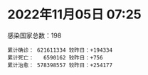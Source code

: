 
# 2022年11月05日 07:25
感染国家总数：198
```
累计确诊： 621611334 较昨日：+194334
累计死亡：   6590162 较昨日：+756
累计治愈： 578398557 较昨日：+254177
```
<div id="main" style="width:100%;height:800px;margin-bottom:10px;"></div>
<div id="second" style="width:100%;height:1000px;margin-bottom:10px;"></div>
<div id="third" style="width:100%;height:1000px;margin-bottom:10px;"></div>
<div id="last" style="width:100%;height:3000px;"></div>

<script>
import * as echarts from "echarts";
export default {
  mounted () {
    this.chart = echarts.init(document.getElementById("main"), "dark")
    this.secondChart = echarts.init(document.getElementById("second"), "dark")
    this.thirdChart = echarts.init(document.getElementById("third"), "dark")
    this.lastChart = echarts.init(document.getElementById("last"), "dark")
    var option = {
      tooltip: { trigger: "axis", axisPointer: { type: "shadow" } },
      legend: {},
      grid: { left: "3%", right: "4%", bottom: "3%", containLabel: true },
      xAxis: { type: "value" },
      yAxis: {
        type: "category", data: ["意大利","英国","韩国","巴西","德国","法国","印度","美国",]
      },
      series: [
        { name: "新增确诊", type: "bar", stack: "total", label: { show: true }, emphasis: { focus: "series" }, data: [110988,358,0,0,0,29438,701,14511,] }, 
        { name: "累计确诊", type: "bar", stack: "total", label: { show: true }, emphasis: { focus: "series" }, data: [23642011,24155154,25760701,34887505,35784912,36920064,44659066,99594602,] }, 
        { name: "新增死亡", type: "bar", stack: "total", label: { show: true }, emphasis: { focus: "series" }, data: [335,0,0,0,0,78,0,99,] }, 
        { name: "累计死亡", type: "bar", stack: "total", label: { show: true }, emphasis: { focus: "series" }, data: [179436,210680,29315,688316,154328,157277,530479,1097980,] }, 
        { name: "累计治愈", type: "bar", stack: "total", label: { show: true }, emphasis: { focus: "series" }, data: [23037464,24692,25102225,34062150,34340700,36059435,44112181,97088862,] },]
    }
    this.chart.setOption(option);
    var secondOption = {
      tooltip: { trigger: "axis", axisPointer: { type: "shadow" } },
      legend: {},
      grid: { left: "3%", right: "4%", bottom: "3%", containLabel: true },
      xAxis: { type: "value" },
      yAxis: {
        type: "category", data: ["墨西哥","伊朗","荷兰","阿根廷","澳大利亚","越南","西班牙","土耳其","俄罗斯","日本",]
      },
      series: [
        { name: "新增确诊", type: "bar", stack: "total", label: { show: true }, emphasis: { focus: "series" }, data: [0,0,0,0,0,0,17875,0,0,0,] }, 
        { name: "累计确诊", type: "bar", stack: "total", label: { show: true }, emphasis: { focus: "series" }, data: [7112504,7558002,8517666,9718875,10415381,11505249,13529643,16919638,21453667,22534377,] }, 
        { name: "新增死亡", type: "bar", stack: "total", label: { show: true }, emphasis: { focus: "series" }, data: [0,0,0,0,0,0,161,0,0,0,] }, 
        { name: "累计死亡", type: "bar", stack: "total", label: { show: true }, emphasis: { focus: "series" }, data: [330410,144587,22824,129991,15776,43165,115239,101203,390459,46909,] }, 
        { name: "累计治愈", type: "bar", stack: "total", label: { show: true }, emphasis: { focus: "series" }, data: [6385240,7332653,8418527,9584404,10216900,10604381,13313832,16818435,20841779,20509742,] },]
    }
    this.secondChart.setOption(secondOption);
    var thirdOption = {
      tooltip: { trigger: "axis", axisPointer: { type: "shadow" } },
      legend: {},
      grid: { left: "3%", right: "4%", bottom: "3%", containLabel: true },
      xAxis: { type: "value" },
      yAxis: {
        type: "category", data: ["泰国","智利","马来西亚","希腊","乌克兰","奥地利","葡萄牙","哥伦比亚","波兰","印度尼西亚",]
      },
      series: [
        { name: "新增确诊", type: "bar", stack: "total", label: { show: true }, emphasis: { focus: "series" }, data: [0,7570,4360,0,0,0,0,0,0,0,] }, 
        { name: "累计确诊", type: "bar", stack: "total", label: { show: true }, emphasis: { focus: "series" }, data: [4692448,4777208,4918917,5188890,5312632,5453038,5520731,6310332,6343097,6512913,] }, 
        { name: "新增死亡", type: "bar", stack: "total", label: { show: true }, emphasis: { focus: "series" }, data: [0,12,1,0,0,0,0,0,0,0,] }, 
        { name: "累计死亡", type: "bar", stack: "total", label: { show: true }, emphasis: { focus: "series" }, data: [32955,61737,36481,33750,110186,21012,25228,141850,118157,158768,] }, 
        { name: "累计治愈", type: "bar", stack: "total", label: { show: true }, emphasis: { focus: "series" }, data: [4649509,4699416,4846897,5093847,5154838,5381238,5475875,6138353,5335940,6319990,] },]
    }
    this.thirdChart.setOption(thirdOption);
    var lastOption = {
      tooltip: { trigger: "axis", axisPointer: { type: "shadow" } },
      legend: {},
      grid: { left: "3%", right: "4%", bottom: "3%", containLabel: true },
      xAxis: { type: "value" },
      yAxis: {
        type: "category", data: ["朝鲜","西撒哈拉","蒙特塞拉特岛","梵蒂冈","红宝石公主号","钻石公主号","圣文森特岛","列支敦士登公国","安圭拉","圣多美和普林西比","特克斯和凯科斯群岛","圣基茨和尼维斯","乍得","塞拉利昂","利比里亚","科摩罗","几内亚比绍","安提瓜和巴布达","尼日尔","厄立特里亚","也门","冈比亚","摩纳哥","中非共和国","吉布提","多米尼克","萨摩亚","赤道几内亚","塔吉克斯坦","南苏丹","尼加拉瓜","格林纳达","直布罗陀","圣马力诺","布基纳法索","东帝汶","刚果（布）","索马里","贝宁","圣卢西亚","马里","海地","莱索托","巴哈马","几内亚","多哥","坦桑尼亚","毛里求斯","阿鲁巴","巴布亚新几内亚","安道尔","加蓬","塞舌尔","布隆迪","叙利亚","不丹","佛得角","毛里塔尼亚","苏丹","马达加斯加","斐济","伯利兹","圭亚那","斯威士兰","新喀里多尼亚","法属波利尼西亚","苏里南","科特迪瓦","马拉维","塞内加尔","刚果（金）","法属圭亚那","巴巴多斯","安哥拉","马耳他","喀麦隆","卢旺达","柬埔寨","波多黎各","牙买加","乌干达","纳米比亚","加纳","特立尼达和多巴哥","马尔代夫","萨尔瓦多","阿富汗","吉尔吉斯斯坦","冰岛","老挝","马提尼克岛","莫桑比克","文莱","乌兹别克斯坦","津巴布韦","尼日利亚","阿尔及利亚","黑山","卢森堡","博茨瓦纳","阿尔巴尼亚","赞比亚","肯尼亚","北马其顿","阿曼","波黑","亚美尼亚","洪都拉斯","卡塔尔","埃塞俄比亚","利比亚","埃及","委内瑞拉","摩尔多瓦","塞浦路斯","爱沙尼亚","巴勒斯坦","缅甸","多米尼加","科威特","斯里兰卡","巴林","巴拉圭","沙特阿拉伯","阿塞拜疆","拉脱维亚","蒙古国","巴拿马","乌拉圭","白俄罗斯","尼泊尔","厄瓜多尔","阿联酋","玻利维亚","古巴","哥斯达黎加","危地马拉","突尼斯","黎巴嫩","斯洛文尼亚","克罗地亚","摩洛哥","立陶宛","保加利亚","芬兰","哈萨克斯坦","挪威","巴基斯坦","爱尔兰","约旦","格鲁吉亚","新西兰","斯洛伐克","孟加拉国","新加坡","匈牙利","塞尔维亚","伊拉克","瑞典","丹麦","罗马尼亚","菲律宾","南非","秘鲁","捷克","瑞士","加拿大","比利时","以色列",]
      },
      series: [
        { name: "新增确诊", type: "bar", stack: "total", label: { show: true }, emphasis: { focus: "series" }, data: [0,0,0,0,0,0,0,0,0,0,0,0,0,0,0,0,0,0,0,0,0,0,17,0,0,0,0,0,0,0,0,0,0,0,0,0,0,0,0,0,0,0,0,0,0,6,0,0,0,0,0,0,0,0,0,0,13,3,0,0,0,0,0,0,0,0,0,0,0,0,0,0,0,0,0,0,0,0,0,0,0,0,0,0,0,0,0,0,0,0,0,0,0,0,0,0,9,38,0,0,31,0,202,0,0,0,0,0,0,28,0,0,0,0,3544,0,0,125,0,0,8,226,0,0,0,0,0,0,0,0,0,0,0,0,1,0,0,0,64,0,0,88,0,0,0,0,0,0,0,0,0,0,0,0,3128,0,761,0,0,0,0,0,241,0,0,0,0,0,0,] }, 
        { name: "累计确诊", type: "bar", stack: "total", label: { show: true }, emphasis: { focus: "series" }, data: [1,10,11,29,620,712,2298,3026,3866,6270,6431,6548,7627,7754,7996,8762,8848,9106,9931,10189,11939,12580,15005,15260,15690,15760,15946,17174,17786,18318,18491,19604,20121,21627,21631,23303,24837,27243,27782,29550,32738,33828,34490,37386,38047,39310,40054,40641,43334,45550,46588,48945,49035,50470,57365,62380,62529,63388,63509,66749,68270,68957,71438,73558,74440,76764,81228,87822,88073,88679,93086,94259,103014,103131,115447,123629,132584,137995,151732,151931,169473,169946,170894,184854,185364,201785,203497,206452,206571,216265,223728,230475,241044,244716,257893,266138,270856,283011,297757,326344,333027,333685,339552,344146,398775,400043,445242,457196,470756,494024,507051,515645,545963,593816,602662,607230,620816,632139,647205,662073,671310,691300,717955,823388,823469,954230,985282,990413,990560,994037,1000698,1008035,1038816,1109512,1111291,1135713,1141290,1146593,1218987,1236787,1248133,1265876,1269351,1280584,1360721,1394888,1465398,1574275,1673681,1746997,1780691,1851689,1853296,2035745,2118749,2141513,2407595,2461484,2614997,3138750,3288685,4006635,4029737,4159132,4160925,4211438,4336860,4617315,4687141,] }, 
        { name: "新增死亡", type: "bar", stack: "total", label: { show: true }, emphasis: { focus: "series" }, data: [0,0,0,0,0,0,0,0,0,0,0,0,0,0,0,0,0,0,0,0,0,0,0,0,0,0,0,0,0,0,0,0,0,0,0,0,0,0,0,0,0,0,0,0,0,0,0,0,0,0,0,0,0,0,0,0,0,0,0,0,0,0,0,0,0,0,0,0,0,0,0,0,0,0,0,0,0,0,0,0,0,0,0,0,0,0,0,0,0,0,0,0,0,0,0,0,0,0,0,0,0,0,0,0,0,0,0,0,0,0,0,0,0,0,6,0,0,0,0,0,0,0,0,0,0,0,0,0,0,0,0,0,0,0,0,0,0,0,1,0,0,0,0,0,0,0,0,0,0,0,0,0,0,0,2,0,9,0,0,0,0,0,52,0,0,0,0,0,0,] }, 
        { name: "累计死亡", type: "bar", stack: "total", label: { show: true }, emphasis: { focus: "series" }, data: [1,1,1,0,10,13,12,59,12,77,36,46,194,126,294,161,176,146,312,103,2158,372,63,113,189,74,29,183,125,138,225,237,108,119,387,138,386,1361,163,404,742,860,706,833,456,290,845,1030,232,668,155,306,171,38,3163,21,410,997,4972,1411,878,687,1281,1422,314,649,1392,828,2683,1968,1445,411,560,1917,808,1960,1467,3056,2609,3320,3630,4080,1460,4255,308,4230,7825,2991,219,758,1047,2224,225,1637,5606,3155,6881,2787,1133,2790,3592,4017,5678,9564,4260,16180,8709,11039,684,7572,6437,24613,5820,11894,1200,2748,5404,19484,4384,2568,16782,1529,19601,9416,9953,6062,2179,8509,7518,7118,12019,35920,2348,22239,8530,8999,19897,29259,10711,6892,17176,16281,9398,37903,6741,13692,4238,30627,8028,14122,16900,3103,20624,29425,1685,47938,17270,25358,20721,7387,67206,64179,102363,217030,41635,14255,46389,32941,11767,] }, 
        { name: "累计治愈", type: "bar", stack: "total", label: { show: true }, emphasis: { focus: "series" }, data: [0,9,2,29,0,699,2233,2948,3849,6189,6364,6482,4874,4393,7694,8421,8642,8954,8890,10085,9124,12174,14902,14615,15427,15673,1605,16843,17264,18115,4225,19348,16579,21389,21143,23102,24006,13182,27464,29095,31907,32729,25980,36270,37118,39006,183,38957,42438,43982,46319,48392,47995,50183,54193,61564,61997,62306,57652,65285,66327,68246,70144,72088,73915,33500,49626,86953,84974,86609,83534,11254,102024,101155,113927,118616,131061,134934,129614,99392,100431,165826,169218,180224,163687,179410,180796,196406,75685,7660,0,228176,222140,241486,251904,259457,182433,279775,288991,322955,327831,329652,333151,334335,384669,377828,434288,132498,468329,472117,500571,442182,539585,504142,592348,524990,614962,606302,642571,659017,654434,687482,698317,809546,813201,941500,982005,980898,982103,985592,988110,971002,1017832,1069415,1102695,860711,1120338,983630,1087587,1217117,1228780,1249224,1252192,1233443,1312170,1380356,1459430,1538689,1658264,1731007,1637293,1829106,1830308,1982114,2035470,2061999,2372726,2435765,2579734,3123774,3215021,3924064,3912506,3935259,4113225,4097033,4221746,4530392,4668038,] },]
    }
    this.lastChart.setOption(lastOption);

    window.onresize = () => {
      this.chart.resize()
      this.secondChart.resize()
      this.thirdChart.resize()
      this.lastChart.resize()
    }
  }
};
</script>

|国家|新增确诊|累计确诊|新增死亡|累计死亡|累计治愈|
|:--:|---:|---:|---:|---:|---:|
|美国|14511|99594602|99|1097980|97088862|
|印度|701|44659066|0|530479|44112181|
|法国|29438|36920064|78|157277|36059435|
|德国|0|35784912|0|154328|34340700|
|巴西|0|34887505|0|688316|34062150|
|韩国|0|25760701|0|29315|25102225|
|英国|358|24155154|0|210680|24692|
|意大利|110988|23642011|335|179436|23037464|
|日本|0|22534377|0|46909|20509742|
|俄罗斯|0|21453667|0|390459|20841779|
|土耳其|0|16919638|0|101203|16818435|
|西班牙|17875|13529643|161|115239|13313832|
|越南|0|11505249|0|43165|10604381|
|澳大利亚|0|10415381|0|15776|10216900|
|阿根廷|0|9718875|0|129991|9584404|
|荷兰|0|8517666|0|22824|8418527|
|伊朗|0|7558002|0|144587|7332653|
|墨西哥|0|7112504|0|330410|6385240|
|印度尼西亚|0|6512913|0|158768|6319990|
|波兰|0|6343097|0|118157|5335940|
|哥伦比亚|0|6310332|0|141850|6138353|
|葡萄牙|0|5520731|0|25228|5475875|
|奥地利|0|5453038|0|21012|5381238|
|乌克兰|0|5312632|0|110186|5154838|
|希腊|0|5188890|0|33750|5093847|
|马来西亚|4360|4918917|1|36481|4846897|
|智利|7570|4777208|12|61737|4699416|
|泰国|0|4692448|0|32955|4649509|
|以色列|0|4687141|0|11767|4668038|
|比利时|0|4617315|0|32941|4530392|
|加拿大|0|4336860|0|46389|4221746|
|瑞士|0|4211438|0|14255|4097033|
|捷克|0|4160925|0|41635|4113225|
|秘鲁|0|4159132|0|217030|3935259|
|南非|241|4029737|52|102363|3912506|
|菲律宾|0|4006635|0|64179|3924064|
|罗马尼亚|0|3288685|0|67206|3215021|
|丹麦|0|3138750|0|7387|3123774|
|瑞典|0|2614997|0|20721|2579734|
|伊拉克|0|2461484|0|25358|2435765|
|塞尔维亚|761|2407595|9|17270|2372726|
|匈牙利|0|2141513|0|47938|2061999|
|新加坡|3128|2118749|2|1685|2035470|
|孟加拉国|0|2035745|0|29425|1982114|
|斯洛伐克|0|1853296|0|20624|1830308|
|新西兰|0|1851689|0|3103|1829106|
|格鲁吉亚|0|1780691|0|16900|1637293|
|约旦|0|1746997|0|14122|1731007|
|爱尔兰|0|1673681|0|8028|1658264|
|巴基斯坦|0|1574275|0|30627|1538689|
|挪威|0|1465398|0|4238|1459430|
|哈萨克斯坦|0|1394888|0|13692|1380356|
|芬兰|0|1360721|0|6741|1312170|
|保加利亚|0|1280584|0|37903|1233443|
|立陶宛|0|1269351|0|9398|1252192|
|摩洛哥|88|1265876|0|16281|1249224|
|克罗地亚|0|1248133|0|17176|1228780|
|斯洛文尼亚|0|1236787|0|6892|1217117|
|黎巴嫩|64|1218987|1|10711|1087587|
|突尼斯|0|1146593|0|29259|983630|
|危地马拉|0|1141290|0|19897|1120338|
|哥斯达黎加|0|1135713|0|8999|860711|
|古巴|1|1111291|0|8530|1102695|
|玻利维亚|0|1109512|0|22239|1069415|
|阿联酋|0|1038816|0|2348|1017832|
|厄瓜多尔|0|1008035|0|35920|971002|
|尼泊尔|0|1000698|0|12019|988110|
|白俄罗斯|0|994037|0|7118|985592|
|乌拉圭|0|990560|0|7518|982103|
|巴拿马|0|990413|0|8509|980898|
|蒙古国|0|985282|0|2179|982005|
|拉脱维亚|0|954230|0|6062|941500|
|阿塞拜疆|0|823469|0|9953|813201|
|沙特阿拉伯|0|823388|0|9416|809546|
|巴拉圭|0|717955|0|19601|698317|
|巴林|226|691300|0|1529|687482|
|斯里兰卡|8|671310|0|16782|654434|
|科威特|0|662073|0|2568|659017|
|多米尼加|0|647205|0|4384|642571|
|缅甸|125|632139|0|19484|606302|
|巴勒斯坦|0|620816|0|5404|614962|
|爱沙尼亚|0|607230|0|2748|524990|
|塞浦路斯|3544|602662|6|1200|592348|
|摩尔多瓦|0|593816|0|11894|504142|
|委内瑞拉|0|545963|0|5820|539585|
|埃及|0|515645|0|24613|442182|
|利比亚|0|507051|0|6437|500571|
|埃塞俄比亚|28|494024|0|7572|472117|
|卡塔尔|0|470756|0|684|468329|
|洪都拉斯|0|457196|0|11039|132498|
|亚美尼亚|0|445242|0|8709|434288|
|波黑|0|400043|0|16180|377828|
|阿曼|0|398775|0|4260|384669|
|北马其顿|0|344146|0|9564|334335|
|肯尼亚|202|339552|0|5678|333151|
|赞比亚|0|333685|0|4017|329652|
|阿尔巴尼亚|31|333027|0|3592|327831|
|博茨瓦纳|0|326344|0|2790|322955|
|卢森堡|0|297757|0|1133|288991|
|黑山|38|283011|0|2787|279775|
|阿尔及利亚|9|270856|0|6881|182433|
|尼日利亚|0|266138|0|3155|259457|
|津巴布韦|0|257893|0|5606|251904|
|乌兹别克斯坦|0|244716|0|1637|241486|
|文莱|0|241044|0|225|222140|
|莫桑比克|0|230475|0|2224|228176|
|马提尼克岛|0|223728|0|1047|0|
|老挝|0|216265|0|758|7660|
|冰岛|0|206571|0|219|75685|
|吉尔吉斯斯坦|0|206452|0|2991|196406|
|阿富汗|0|203497|0|7825|180796|
|萨尔瓦多|0|201785|0|4230|179410|
|马尔代夫|0|185364|0|308|163687|
|特立尼达和多巴哥|0|184854|0|4255|180224|
|加纳|0|170894|0|1460|169218|
|纳米比亚|0|169946|0|4080|165826|
|乌干达|0|169473|0|3630|100431|
|牙买加|0|151931|0|3320|99392|
|波多黎各|0|151732|0|2609|129614|
|柬埔寨|0|137995|0|3056|134934|
|卢旺达|0|132584|0|1467|131061|
|喀麦隆|0|123629|0|1960|118616|
|马耳他|0|115447|0|808|113927|
|安哥拉|0|103131|0|1917|101155|
|巴巴多斯|0|103014|0|560|102024|
|法属圭亚那|0|94259|0|411|11254|
|刚果（金）|0|93086|0|1445|83534|
|塞内加尔|0|88679|0|1968|86609|
|马拉维|0|88073|0|2683|84974|
|科特迪瓦|0|87822|0|828|86953|
|苏里南|0|81228|0|1392|49626|
|法属波利尼西亚|0|76764|0|649|33500|
|新喀里多尼亚|0|74440|0|314|73915|
|斯威士兰|0|73558|0|1422|72088|
|圭亚那|0|71438|0|1281|70144|
|伯利兹|0|68957|0|687|68246|
|斐济|0|68270|0|878|66327|
|马达加斯加|0|66749|0|1411|65285|
|苏丹|0|63509|0|4972|57652|
|毛里塔尼亚|3|63388|0|997|62306|
|佛得角|13|62529|0|410|61997|
|不丹|0|62380|0|21|61564|
|叙利亚|0|57365|0|3163|54193|
|布隆迪|0|50470|0|38|50183|
|塞舌尔|0|49035|0|171|47995|
|加蓬|0|48945|0|306|48392|
|安道尔|0|46588|0|155|46319|
|巴布亚新几内亚|0|45550|0|668|43982|
|阿鲁巴|0|43334|0|232|42438|
|毛里求斯|0|40641|0|1030|38957|
|坦桑尼亚|0|40054|0|845|183|
|多哥|6|39310|0|290|39006|
|几内亚|0|38047|0|456|37118|
|巴哈马|0|37386|0|833|36270|
|莱索托|0|34490|0|706|25980|
|海地|0|33828|0|860|32729|
|马里|0|32738|0|742|31907|
|圣卢西亚|0|29550|0|404|29095|
|贝宁|0|27782|0|163|27464|
|索马里|0|27243|0|1361|13182|
|刚果（布）|0|24837|0|386|24006|
|东帝汶|0|23303|0|138|23102|
|布基纳法索|0|21631|0|387|21143|
|圣马力诺|0|21627|0|119|21389|
|直布罗陀|0|20121|0|108|16579|
|格林纳达|0|19604|0|237|19348|
|尼加拉瓜|0|18491|0|225|4225|
|南苏丹|0|18318|0|138|18115|
|塔吉克斯坦|0|17786|0|125|17264|
|赤道几内亚|0|17174|0|183|16843|
|萨摩亚|0|15946|0|29|1605|
|多米尼克|0|15760|0|74|15673|
|吉布提|0|15690|0|189|15427|
|中非共和国|0|15260|0|113|14615|
|摩纳哥|17|15005|0|63|14902|
|冈比亚|0|12580|0|372|12174|
|也门|0|11939|0|2158|9124|
|厄立特里亚|0|10189|0|103|10085|
|尼日尔|0|9931|0|312|8890|
|安提瓜和巴布达|0|9106|0|146|8954|
|几内亚比绍|0|8848|0|176|8642|
|科摩罗|0|8762|0|161|8421|
|利比里亚|0|7996|0|294|7694|
|塞拉利昂|0|7754|0|126|4393|
|乍得|0|7627|0|194|4874|
|圣基茨和尼维斯|0|6548|0|46|6482|
|特克斯和凯科斯群岛|0|6431|0|36|6364|
|圣多美和普林西比|0|6270|0|77|6189|
|安圭拉|0|3866|0|12|3849|
|列支敦士登公国|0|3026|0|59|2948|
|圣文森特岛|0|2298|0|12|2233|
|钻石公主号|0|712|0|13|699|
|红宝石公主号|0|620|0|10|0|
|梵蒂冈|0|29|0|0|29|
|蒙特塞拉特岛|0|11|0|1|2|
|西撒哈拉|0|10|0|1|9|
|朝鲜|0|1|0|1|0|


